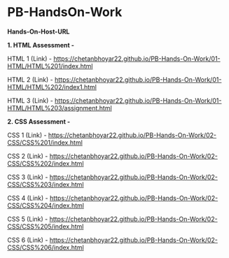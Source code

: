 # PB-HandsOn-Work

**Hands-On-Host-URL**

**1. HTML Assessment -**

HTML 1 (Link) - https://chetanbhoyar22.github.io/PB-Hands-On-Work/01-HTML/HTML%201/index.html

HTML 2 (Link) - https://chetanbhoyar22.github.io/PB-Hands-On-Work/01-HTML/HTML%202/index1.html

HTML 3 (Link) - https://chetanbhoyar22.github.io/PB-Hands-On-Work/01-HTML/HTML%203/assignment.html

**2. CSS Assessment -**

CSS 1 (Link) - https://chetanbhoyar22.github.io/PB-Hands-On-Work/02-CSS/CSS%201/index.html

CSS 2 (Link) - https://chetanbhoyar22.github.io/PB-Hands-On-Work/02-CSS/CSS%202/index.html

CSS 3 (Link) - https://chetanbhoyar22.github.io/PB-Hands-On-Work/02-CSS/CSS%203/index.html

CSS 4 (Link) - https://chetanbhoyar22.github.io/PB-Hands-On-Work/02-CSS/CSS%204/index.html

CSS 5 (Link) - https://chetanbhoyar22.github.io/PB-Hands-On-Work/02-CSS/CSS%205/index.html

CSS 6 (Link) - https://chetanbhoyar22.github.io/PB-Hands-On-Work/02-CSS/CSS%206/index.html

